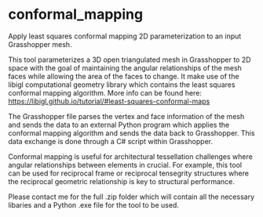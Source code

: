 # conformal_mapping
Apply least squares conformal mapping 2D parameterization to an input Grasshopper mesh.

This tool parameterizes a 3D open triangulated mesh in Grasshopper to 2D space with the goal of maintaining the angular relationships of the mesh faces while allowing the area of the faces to change. It make use of the libigl computational geometry library which contains the least squares conformal mapping algorithm. More info can be found here: https://libigl.github.io/tutorial/#least-squares-conformal-maps

The Grasshopper file parses the vertex and face information of the mesh and sends the data to an external Python program which applies the conformal mapping algorithm and sends the data back to Grasshopper. This data exchange is done through a C# script within Grasshopper.

Conformal mapping is useful for architectural tessellation challenges where angular relationships between elements in crucial. For example, this tool can be used for reciprocal frame or reciprocal tensegrity structures where the reciprocal geometric relationship is key to structural performance.

Please contact me for the full .zip folder which will contain all the necessary libaries and a Python .exe file for the tool to be used.
